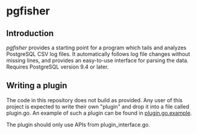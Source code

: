 pgfisher
========

Introduction
------------

_pgfisher_ provides a starting point for a program which tails and analyzes
PostgreSQL CSV log files.  It automatically follows log file changes without
missing lines, and provides an easy-to-use interface for parsing the data.
Requires PostgreSQL version 9.4 or later.

Writing a plugin
----------------

The code in this repository does not build as provided.  Any user of this
project is expected to write their own "plugin" and drop it into a file called
plugin.go.  An example of such a plugin can be found in
[plugin.go.example](https://github.com/johto/pgfisher/blob/master/plugin.go.example).

The plugin should only use APIs from plugin\_interface.go.
